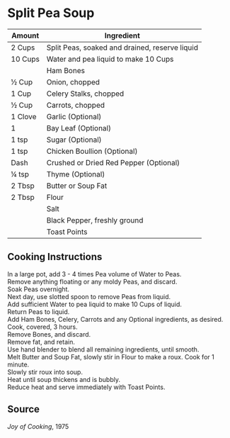 # Split Pea Soup  
  
|Amount|Ingredient|  
|----|----|  
2 Cups | Split Peas, soaked and drained, reserve liquid  
10 Cups | Water and pea liquid to make 10 Cups  
|| Ham Bones  
½ Cup | Onion, chopped  
1 Cup | Celery Stalks, chopped  
½ Cup | Carrots, chopped  
1 Clove | Garlic (Optional)  
1 | Bay Leaf (Optional)  
1 tsp | Sugar (Optional)  
1 tsp | Chicken Boullion (Optional)  
Dash | Crushed or Dried Red Pepper (Optional)  
¼ tsp | Thyme (Optional)  
2 Tbsp | Butter or Soup Fat  
2 Tbsp | Flour  
|| Salt  
|| Black Pepper, freshly ground  
|| Toast Points  
  
  
## Cooking Instructions  
  
In a large pot, add 3 - 4 times Pea volume of Water to Peas.  
Remove anything floating or any moldy Peas, and discard.  
Soak Peas overnight.  
Next day, use slotted spoon to remove Peas from liquid.  
Add sufficient Water to pea liquid to make 10 Cups of liquid.  
Return Peas to liquid.  
Add Ham Bones, Celery, Carrots and any Optional ingredients, as desired.  
Cook, covered, 3 hours.  
Remove Bones, and discard.  
Remove fat, and retain.  
Use hand blender to blend all remaining ingredients, until smooth.  
Melt Butter and Soup Fat, slowly stir in Flour to make a roux. Cook for 1 minute.  
Slowly stir roux into soup.  
Heat until soup thickens and is bubbly.  
Reduce heat and serve immediately with Toast Points.  
  
## Source  
*Joy of Cooking*, 1975  